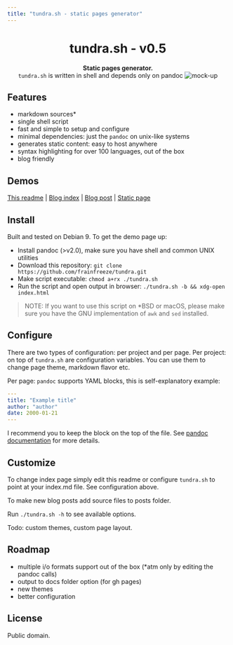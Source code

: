 ```yaml
---
title: "tundra.sh - static pages generator"
---
```


<h1 align="center">tundra.sh - v0.5</h1>
<div align="center">
  <strong>Static pages generator.</strong>
</div>
<div align="center">
  <code>tundra.sh</code> is written in shell and depends only on pandoc
  <img alt="mock-up" src="https://i.imgur.com/uxQfPeE.png">
</div>

## Features
- markdown sources*
- single shell script
- fast and simple to setup and configure
- minimal dependencies: just the `pandoc` on unix-like systems
- generates static content: easy to host anywhere
- syntax highlighting for over 100 languages, out of the box
- blog friendly

## Demos
[This readme](https://frainfreeze.github.io/tundra/) | [Blog index](https://frainfreeze.github.io/tundra/posts/index.html) | [Blog post](https://frainfreeze.github.io/tundra/posts/post0.html) | [Static page](https://frainfreeze.github.io/tundra/pages/bookshelf.html)

## Install
Built and tested on Debian 9. To get the demo page up:
- Install pandoc (>v2.0), make sure you have shell and common UNIX utilities
- Download this repository: `git clone https://github.com/frainfreeze/tundra.git`
- Make script executable: `chmod a+rx ./tundra.sh`
- Run the script and open output in browser: `./tundra.sh -b && xdg-open index.html`

> NOTE: If you want to use this script on *BSD or macOS, please make sure you have the GNU implementation of `awk` and `sed` installed.

## Configure
There are two types of configuration: per project and per page.
Per project: on top of `tundra.sh` are configuration variables.
You can use them to change page theme, markdown flavor etc.

Per page: `pandoc` supports YAML blocks, this is self-explanatory example:

```yaml
---
title: "Example title"
author: "author"
date: 2000-01-21
---
```

I recommend you to keep the block on the top of the file. 
See [pandoc documentation](https://pandoc.org/MANUAL.html#extension-yaml_metadata_block) for more details.

## Customize
To change index page simply edit this readme or configure `tundra.sh` 
to point at your index.md file. See configuration above.

To make new blog posts add source files to posts folder.

Run `./tundra.sh -h` to see available options.

Todo: custom themes, custom page layout.

## Roadmap
- multiple i/o formats support out of the box (*atm only by editing the pandoc calls)
- output to docs folder option (for gh pages)
- new themes
- better configuration

## License
Public domain.
